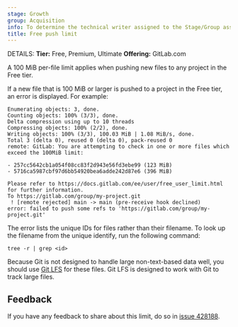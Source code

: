 ```yaml
---
stage: Growth
group: Acquisition
info: To determine the technical writer assigned to the Stage/Group associated with this page, see https://handbook.gitlab.com/handbook/product/ux/technical-writing/#assignments
title: Free push limit
---
```


DETAILS:
**Tier:** Free, Premium, Ultimate
**Offering:** GitLab.com

A 100 MiB per-file limit applies when pushing new files to any project in the Free tier.

If a new file that is 100 MiB or larger is pushed to a project in the Free tier, an error is displayed. For example:

```shell
Enumerating objects: 3, done.
Counting objects: 100% (3/3), done.
Delta compression using up to 10 threads
Compressing objects: 100% (2/2), done.
Writing objects: 100% (3/3), 100.03 MiB | 1.08 MiB/s, done.
Total 3 (delta 0), reused 0 (delta 0), pack-reused 0
remote: GitLab: You are attempting to check in one or more files which exceed the 100MiB limit:

- 257cc5642cb1a054f08cc83f2d943e56fd3ebe99 (123 MiB)
- 5716ca5987cbf97d6bb54920bea6adde242d87e6 (396 MiB)

Please refer to https://docs.gitlab.com/ee/user/free_user_limit.html for further information.
To https://gitlab.com/group/my-project.git
 ! [remote rejected] main -> main (pre-receive hook declined)
error: failed to push some refs to 'https://gitlab.com/group/my-project.git'
```

The error lists the unique IDs for files rather than their filename. To look up the filename from the unique identify, run the following command:

```shell
tree -r | grep <id>
```

Because Git is not designed to handle large non-text-based data well, you should use [Git LFS](../topics/git/lfs/_index.md) for these files.
Git LFS is designed to work with Git to track large files.

## Feedback

If you have any feedback to share about this limit, do so in
[issue 428188](https://gitlab.com/gitlab-org/gitlab/-/issues/428188).
